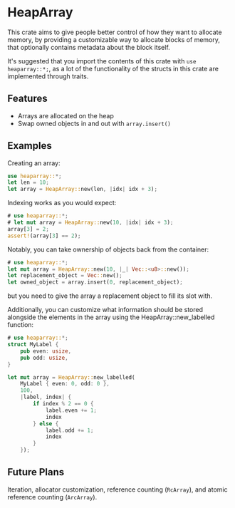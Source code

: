 ---
---
# HeapArray
This crate aims to give people better control of how they want to allocate memory,
by providing a customizable way to allocate blocks of memory, that optionally contains
metadata about the block itself.

It's suggested that you import the contents of this crate with `use heaparray::*;`, as a lot of the functionality of the structs in this crate are
implemented through traits.

## Features
-  Arrays are allocated on the heap
-  Swap owned objects in and out with `array.insert()`

## Examples

Creating an array:
```rust
use heaparray::*;
let len = 10;
let array = HeapArray::new(len, |idx| idx + 3);
```

Indexing works as you would expect:
```rust
# use heaparray::*;
# let mut array = HeapArray::new(10, |idx| idx + 3);
array[3] = 2;
assert!(array[3] == 2);
```

Notably, you can take ownership of objects back from the container:

```rust
# use heaparray::*;
let mut array = HeapArray::new(10, |_| Vec::<u8>::new());
let replacement_object = Vec::new();
let owned_object = array.insert(0, replacement_object);
```

but you need to give the array a replacement object to fill its slot with.

Additionally, you can customize what information should be stored alongside the elements in
the array using the HeapArray::new_labelled function:

```rust
# use heaparray::*;
struct MyLabel {
    pub even: usize,
    pub odd: usize,
}

let mut array = HeapArray::new_labelled(
    MyLabel { even: 0, odd: 0 },
    100,
    |label, index| {
        if index % 2 == 0 {
            label.even += 1;
            index
        } else {
            label.odd += 1;
            index
        }
    });
```

## Future Plans
Iteration, allocator customization, reference counting (`RcArray`), and atomic reference counting (`ArcArray`).
